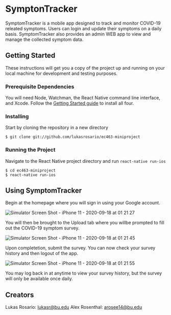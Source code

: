 # SymptonTracker

SymptomTracker is a mobile app designed to track and monitor COVID-19 releated symptoms. Users can login and update their symptoms on a daily basis. SymptomTracker also provides an admin WEB app to view and manage the collected symptom data.

## Getting Started

These instructions will get you a copy of the project up and running on your local machine for development and testing purposes.

### Prerequisite Dependencies

You will need Node, Watchman, the React Native command line interface, and Xcode. Follow the [Getting Started guide](https://reactnative.dev/docs/0.8/getting-started) to install all four.

### Installing

Start by cloning the repository in a new directory

    $ git clone git://github.com/lukasrosario/ec463-miniproject
    
### Running the Project

Navigate to the React Native project directory and run `react-native run-ios`  

    $ cd ec463-miniproject
    $ react-native run-ios
    
## Using SymptomTracker
Begin at the homepage where you will sign in using your Google account.

![Simulator Screen Shot - iPhone 11 - 2020-09-18 at 01 21 27](https://user-images.githubusercontent.com/70490011/93559668-4c3c3180-f94e-11ea-996d-3f8f97d46448.png)


You will then be brought to the Upload tab where you willbe prompted to fill out the COVID-19 symptom survey.


![Simulator Screen Shot - iPhone 11 - 2020-09-18 at 01 21 45](https://user-images.githubusercontent.com/70490011/93559760-83aade00-f94e-11ea-8f27-60a78ef2f470.png)


Upon completetion, submit the survey. You can now check your survey history and then logout of the app.



![Simulator Screen Shot - iPhone 11 - 2020-09-18 at 01 21 55](https://user-images.githubusercontent.com/70490011/93559854-b0f78c00-f94e-11ea-8ab0-2ec2e4f7ae88.png)



You may log back in at anytime to view your survey history, but the survey will only be available once daily.

## Creators

Lukas Rosario: lukasr@bu.edu
Alex Rosenthal: arosee14@bu.edu
